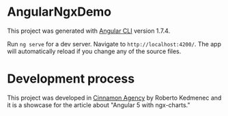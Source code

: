# AngularNgxDemo

This project was generated with [Angular CLI](https://github.com/angular/angular-cli) version 1.7.4.

Run `ng serve` for a dev server. Navigate to `http://localhost:4200/`. The app will automatically reload if you change any of the source files.

# Development process

This project was developed in [Cinnamon Agency](http://cinnamon.agency/)  by Roberto Kedmenec and it is a showcase for the article about "Angular 5 with ngx-charts."
